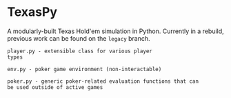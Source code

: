 # TexasPy

A modularly-built Texas Hold'em simulation in Python. Currently in a rebuild, previous work can be found on the <code>legacy</code> branch.

<code>player.py - extensible class for various player types</code>

<code>env.py - poker game environment (non-interactable)</code>

<code>poker.py - generic poker-related evaluation functions that can be used outside of active games</code>

